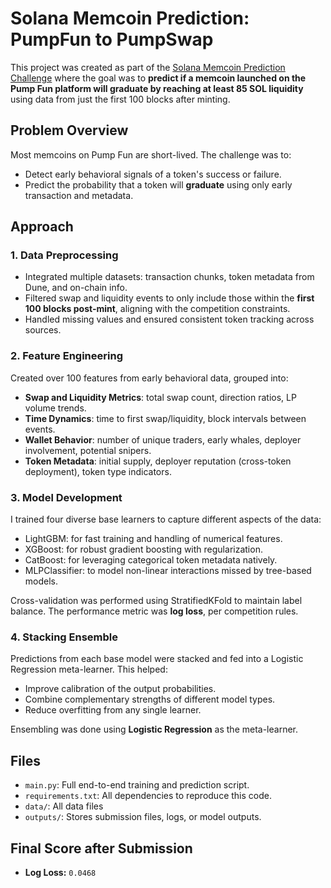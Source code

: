 # Solana Memcoin Prediction: PumpFun to PumpSwap

This project was created as part of the [Solana Memcoin Prediction Challenge](https://www.kaggle.com/competitions/solana-skill-sprint-memcoin-graduation/overview) where the goal was to **predict if a memcoin launched on the Pump Fun platform will graduate by reaching at least 85 SOL liquidity** using data from just the first 100 blocks after minting.

## Problem Overview

Most memcoins on Pump Fun are short-lived. The challenge was to:
- Detect early behavioral signals of a token's success or failure.
- Predict the probability that a token will **graduate** using only early transaction and metadata.

## Approach

### 1. Data Preprocessing

- Integrated multiple datasets: transaction chunks, token metadata from Dune, and on-chain info.
- Filtered swap and liquidity events to only include those within the **first 100 blocks post-mint**, aligning with the competition constraints.
- Handled missing values and ensured consistent token tracking across sources.

### 2. Feature Engineering

Created over 100 features from early behavioral data, grouped into:

- **Swap and Liquidity Metrics**: total swap count, direction ratios, LP volume trends.
- **Time Dynamics**: time to first swap/liquidity, block intervals between events.
- **Wallet Behavior**: number of unique traders, early whales, deployer involvement, potential snipers.
- **Token Metadata**: initial supply, deployer reputation (cross-token deployment), token type indicators.

### 3. Model Development

I trained four diverse base learners to capture different aspects of the data:

- LightGBM: for fast training and handling of numerical features.
- XGBoost: for robust gradient boosting with regularization.
- CatBoost: for leveraging categorical token metadata natively.
- MLPClassifier: to model non-linear interactions missed by tree-based models.

Cross-validation was performed using StratifiedKFold to maintain label balance. The performance metric was **log loss**, per competition rules.

### 4. Stacking Ensemble

Predictions from each base model were stacked and fed into a Logistic Regression meta-learner. This helped:

- Improve calibration of the output probabilities.
- Combine complementary strengths of different model types.
- Reduce overfitting from any single learner.

Ensembling was done using **Logistic Regression** as the meta-learner.

## Files

- `main.py`: Full end-to-end training and prediction script.
- `requirements.txt`: All dependencies to reproduce this code.
- `data/`: All data files
- `outputs/`: Stores submission files, logs, or model outputs.

## Final Score after Submission

- **Log Loss:** `0.0468`

